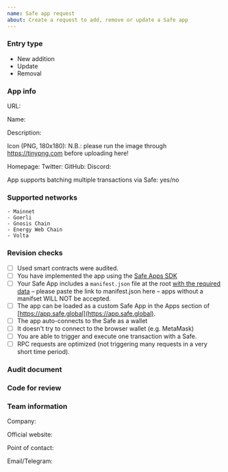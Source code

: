 ```yaml
---
name: Safe app request
about: Create a request to add, remove or update a Safe app
---
```


<!--
## ‼️ New submission proccess
Please note that from 🗓️ **01.01.24**, new Safe App submissions will first have to go through a [new pre-assessment form](https://forms.gle/PcDcaVx715LKrrQs8).

Do not create GitHub issues directly without submitting that from, otherwise they will not be accepted. Thank you!

---

BEFORE SUBMITTING:
    1. Please search to make sure this request has not been opened already
    2. Please make sure that you followed the instructions [in the README](https://github.com/5afe/safe-apps-list/blob/main/README.md)
    3. Your app is available on production chains and is production ready.
-->

### Entry type
<!--
delete those that don't apply
-->
   - New addition
   - Update
   - Removal

### App info

URL:

Name:

Description:

Icon (PNG, 180x180):
N.B.: please run the image through https://tinypng.com before uploading here!

Homepage:
Twitter:
GitHub:
Discord:

App supports batching multiple transactions via Safe: yes/no

### Supported networks
<!--
This field is optional, except when adding a new app. An app can be compatible with one or many networks.
Just list the ones that are compatible.
-->
    - Mainnet
    - Goerli
    - Gnosis Chain
    - Energy Web Chain
    - Volta

### Revision checks
<!--
Please tell us if you did any of these checks
-->
 - [ ] Used smart contracts were audited.
 - [ ] You have implemented the app using the [Safe Apps SDK](https://github.com/safe-global/safe-apps-sdk)
 - [ ] Your Safe App includes a `manifest.json` file at the root [with the required data](https://github.com/5afe/safe-apps-list/blob/main/README.md) – please paste the link to manifest.json here – apps without a manifset WILL NOT be accepted.
 - [ ] The app can be loaded as a custom Safe App in the Apps section of [https://app.safe.global](https://app.safe.global).
 - [ ] The app auto-connects to the Safe as a wallet
 - [ ] It doesn't try to connect to the browser wallet (e.g. MetaMask)
 - [ ] You are able to trigger and execute one transaction with a Safe.
 - [ ] RPC requests are optimized (not triggering many requests in a very short time period).

### Audit document
<!--
Link to smart contracts audit.
-->

### Code for review
<!--
Link to git repository where the app is published.
-->

### Team information

Company:

Official website:

Point of contact:

Email/Telegram:
